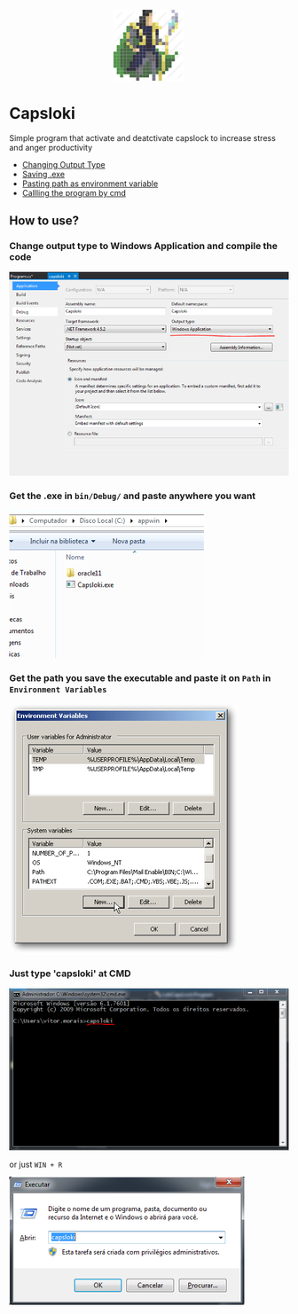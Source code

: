 
<p align="center" href='https://www.iconfinder.com/Sakagami'>
    <a>
        <img alt="logo" src="Images/loki.png">
    </a>
</p>

# Capsloki




Simple program that activate and deatctivate capslock to increase stress and anger productivity

* [Changing Output Type](#Change-output-type-to-Windows-Application-and-compile-the-code)
* [Saving .exe](#Get-the-.exe-in-'bin/Debug/'-and-paste-anywhere-you-want)
* [Pasting path as environment variable](#Get-the-path-you-save-the-executable-and-paste-it-on-'Path'-in-'Environment-Variables')
* [Callling the program by cmd](#Just-type-'capsloki'-at-CMD)




## How to use?

 ### Change output type to Windows Application and compile the code

![](/Images/outputType.PNG)

### Get the .exe in ```bin/Debug/``` and paste anywhere you want

![](/Images/saveSomewhere.PNG)

### Get the path you save the executable and paste it on ```Path``` in ```Environment Variables```

![](/Images/path.png)

### Just type 'capsloki' at CMD

![](/Images/cmdExecution.PNG)

or just ```WIN + R```

![](/Images/winR.PNG)
